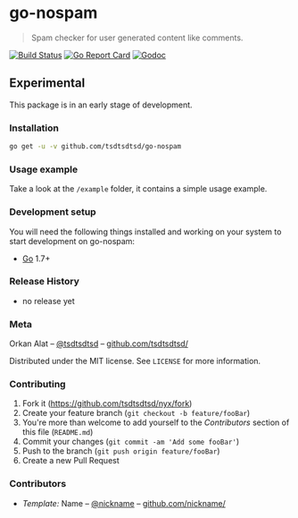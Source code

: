 # go-nospam
> Spam checker for user generated content like comments.

[![Build Status][travis-image]][travis-url]
[![Go Report Card][grc-image]][grc-url]
[![Godoc][godoc-image]][godoc-url]


## Experimental

This package is in an early stage of development. 

### Installation

```sh
go get -u -v github.com/tsdtsdtsd/go-nospam
```

### Usage example

Take a look at the `/example` folder, it contains a simple usage example.

### Development setup

You will need the following things installed and working on your system to start development on go-nospam:

- [Go](https://golang.org) 1.7+

### Release History

* no release yet

### Meta

Orkan Alat – [@tsdtsdtsd](https://twitter.com/tsdtsdtsd) – [github.com/tsdtsdtsd/](github.com/tsdtsdtsd/)

Distributed under the MIT license. See ``LICENSE`` for more information.

### Contributing

1. Fork it (<https://github.com/tsdtsdtsd/nyx/fork>)
2. Create your feature branch (`git checkout -b feature/fooBar`)
3. You're more than welcome to add yourself to the *Contributors* section of this file (`README.md`)
4. Commit your changes (`git commit -am 'Add some fooBar'`)
5. Push to the branch (`git push origin feature/fooBar`)
6. Create a new Pull Request

### Contributors

- *Template:* Name – [@nickname](https://twitter.com/nickname) – [github.com/nickname/](github.com/nickname/)

<!-- Markdown link & img dfn's -->
[grc-image]: https://goreportcard.com/badge/github.com/tsdtsdtsd/go-nospam
[grc-url]: https://goreportcard.com/report/github.com/tsdtsdtsd/go-nospam
[godoc-image]: https://godoc.org/github.com/tsdtsdtsd/go-nospam?status.svg
[godoc-url]: https://godoc.org/github.com/tsdtsdtsd/go-nospam
[travis-image]: https://travis-ci.org/tsdtsdtsd/go-nospam.svg?branch=master
[travis-url]: https://travis-ci.org/tsdtsdtsd/go-nospam
[wiki]: https://github.com/tsdtsdtsd/go-nospam/wiki